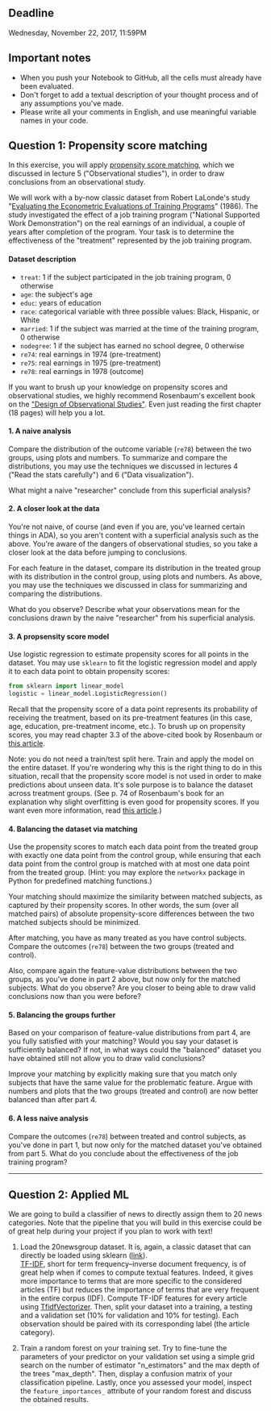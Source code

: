 ## Deadline

Wednesday, November 22, 2017, 11:59PM

## Important notes

- When you push your Notebook to GitHub, all the cells must already have been evaluated.
- Don't forget to add a textual description of your thought process and of any assumptions you've made.
- Please write all your comments in English, and use meaningful variable names in your code.

## Question 1: Propensity score matching

In this exercise, you will apply [propensity score matching](http://www.stewartschultz.com/statistics/books/Design%20of%20observational%20studies.pdf), which we discussed in lecture 5 ("Observational studies"), in order to draw conclusions from an observational study.

We will work with a by-now classic dataset from Robert LaLonde's study "[Evaluating the Econometric Evaluations of Training Programs](http://people.hbs.edu/nashraf/LaLonde_1986.pdf)" (1986).
The study investigated the effect of a job training program ("National Supported Work Demonstration") on the real earnings of an individual, a couple of years after completion of the program.
Your task is to determine the effectiveness of the "treatment" represented by the job training program.

#### Dataset description

- `treat`: 1 if the subject participated in the job training program, 0 otherwise
- `age`: the subject's age
- `educ`: years of education
- `race`: categorical variable with three possible values: Black, Hispanic, or White
- `married`: 1 if the subject was married at the time of the training program, 0 otherwise
- `nodegree`: 1 if the subject has earned no school degree, 0 otherwise
- `re74`: real earnings in 1974 (pre-treatment)
- `re75`: real earnings in 1975 (pre-treatment)
- `re78`: real earnings in 1978 (outcome)

If you want to brush up your knowledge on propensity scores and observational studies, we highly recommend Rosenbaum's excellent book on the ["Design of Observational Studies"](http://www.stewartschultz.com/statistics/books/Design%20of%20observational%20studies.pdf). Even just reading the first chapter (18 pages) will help you a lot.

#### 1. A naive analysis

Compare the distribution of the outcome variable (`re78`) between the two groups, using plots and numbers.
To summarize and compare the distributions, you may use the techniques we discussed in lectures 4 ("Read the stats carefully") and 6 ("Data visualization").

What might a naive "researcher" conclude from this superficial analysis?

#### 2. A closer look at the data

You're not naive, of course (and even if you are, you've learned certain things in ADA), so you aren't content with a superficial analysis such as the above.
You're aware of the dangers of observational studies, so you take a closer look at the data before jumping to conclusions.

For each feature in the dataset, compare its distribution in the treated group with its distribution in the control group, using plots and numbers.
As above, you may use the techniques we discussed in class for summarizing and comparing the distributions.

What do you observe?
Describe what your observations mean for the conclusions drawn by the naive "researcher" from his superficial analysis.

#### 3. A propsensity score model

Use logistic regression to estimate propensity scores for all points in the dataset.
You may use `sklearn` to fit the logistic regression model and apply it to each data point to obtain propensity scores:

```python
from sklearn import linear_model
logistic = linear_model.LogisticRegression()
```

Recall that the propensity score of a data point represents its probability of receiving the treatment, based on its pre-treatment features (in this case, age, education, pre-treatment income, etc.).
To brush up on propensity scores, you may read chapter 3.3 of the above-cited book by Rosenbaum or [this article](https://drive.google.com/file/d/0B4jctQY-uqhzTlpBaTBJRTJFVFE/view).

Note: you do not need a train/test split here. Train and apply the model on the entire dataset. If you're wondering why this is the right thing to do in this situation, recall that the propensity score model is not used in order to make predictions about unseen data. It's sole purpose is to balance the dataset across treatment groups.
(See p. 74 of Rosenbaum's book for an explanation why slight overfitting is even good for propensity scores.
If you want even more information, read [this article](https://drive.google.com/file/d/0B4jctQY-uqhzTlpBaTBJRTJFVFE/view).)

#### 4. Balancing the dataset via matching

Use the propensity scores to match each data point from the treated group with exactly one data point from the control group, while ensuring that each data point from the control group is matched with at most one data point from the treated group.
(Hint: you may explore the `networkx` package in Python for predefined matching functions.)

Your matching should maximize the similarity between matched subjects, as captured by their propensity scores.
In other words, the sum (over all matched pairs) of absolute propensity-score differences between the two matched subjects should be minimized.

After matching, you have as many treated as you have control subjects.
Compare the outcomes (`re78`) between the two groups (treated and control).

Also, compare again the feature-value distributions between the two groups, as you've done in part 2 above, but now only for the matched subjects.
What do you observe?
Are you closer to being able to draw valid conclusions now than you were before?


#### 5. Balancing the groups further

Based on your comparison of feature-value distributions from part 4, are you fully satisfied with your matching?
Would you say your dataset is sufficiently balanced?
If not, in what ways could the "balanced" dataset you have obtained still not allow you to draw valid conclusions?

Improve your matching by explicitly making sure that you match only subjects that have the same value for the problematic feature.
Argue with numbers and plots that the two groups (treated and control) are now better balanced than after part 4.


#### 6. A less naive analysis

Compare the outcomes (`re78`) between treated and control subjects, as you've done in part 1, but now only for the matched dataset you've obtained from part 5.
What do you conclude about the effectiveness of the job training program?


___

## Question 2: Applied ML

We are going to build a classifier of news to directly assign them to 20 news categories. Note that the pipeline that you will build in this exercise could be of great help during your project if you plan to work with text!

1. Load the 20newsgroup dataset. It is, again, a classic dataset that can directly be loaded using sklearn ([link](http://scikit-learn.org/stable/datasets/twenty_newsgroups.html)).  
[TF-IDF](https://en.wikipedia.org/wiki/Tf%E2%80%93idf), short for term frequency–inverse document frequency, is of great help when if comes to compute textual features. Indeed, it gives more importance to terms that are more specific to the considered articles (TF) but reduces the importance of terms that are very frequent in the entire corpus (IDF). Compute TF-IDF features for every article using [TfidfVectorizer](http://scikit-learn.org/stable/modules/generated/sklearn.feature_extraction.text.TfidfVectorizer.html). Then, split your dataset into a training, a testing and a validation set (10% for validation and 10% for testing). Each observation should be paired with its corresponding label (the article category).


2. Train a random forest on your training set. Try to fine-tune the parameters of your predictor on your validation set using a simple grid search on the number of estimator "n_estimators" and the max depth of the trees "max_depth". Then, display a confusion matrix of your classification pipeline. Lastly, once you assessed your model, inspect the `feature_importances_` attribute of your random forest and discuss the obtained results.


